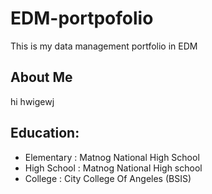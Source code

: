 # EDM-portpofolio
This is my data management portfolio in EDM
## About Me
hi hwigewj
## Education:
- Elementary : Matnog National High School
-  High School : Matnog National High school
-  College : City College Of Angeles (BSIS)

